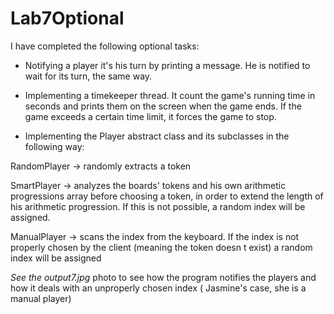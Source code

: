 # Lab7Optional

I have completed the following optional tasks:

- Notifying a player it's his turn by printing a message. He is notified to wait for its turn, the same way.

- Implementing a timekeeper thread. It count the game's running time in seconds and prints them on the screen when the game ends.
If the game exceeds a certain time limit, it forces the game to stop.

- Implementing the Player abstract class and its subclasses in the following way: 

RandomPlayer -> randomly extracts a token

SmartPlayer -> analyzes the boards' tokens and his own arithmetic progressions array before choosing a token, in order to extend the length of his arithmetic progression. If this is not possible, a random index will be assigned.

ManualPlayer -> scans the index from the keyboard. If the index is not properly chosen by the client (meaning the token doesn
t exist) a random index will be assigned 

*See the output7.jpg* photo to see how the program notifies the players and how it deals with an unproperly chosen index ( Jasmine's case, she is a manual player)
